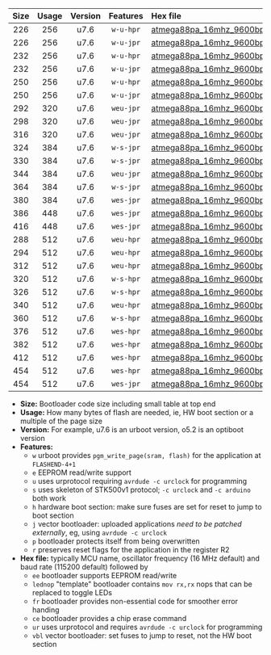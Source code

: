|Size|Usage|Version|Features|Hex file|
|:-:|:-:|:-:|:-:|:--|
|226|256|u7.6|`w-u-hpr`|[atmega88pa_16mhz_9600bps_ur.hex](https://raw.githubusercontent.com/stefanrueger/urboot/main/bootloaders/atmega88pa/fcpu_16mhz/9600_bps/atmega88pa_16mhz_9600bps_ur.hex)|
|226|256|u7.6|`w-u-jpr`|[atmega88pa_16mhz_9600bps_ur_vbl.hex](https://raw.githubusercontent.com/stefanrueger/urboot/main/bootloaders/atmega88pa/fcpu_16mhz/9600_bps/atmega88pa_16mhz_9600bps_ur_vbl.hex)|
|232|256|u7.6|`w-u-hpr`|[atmega88pa_16mhz_9600bps_lednop_ur.hex](https://raw.githubusercontent.com/stefanrueger/urboot/main/bootloaders/atmega88pa/fcpu_16mhz/9600_bps/atmega88pa_16mhz_9600bps_lednop_ur.hex)|
|232|256|u7.6|`w-u-jpr`|[atmega88pa_16mhz_9600bps_lednop_ur_vbl.hex](https://raw.githubusercontent.com/stefanrueger/urboot/main/bootloaders/atmega88pa/fcpu_16mhz/9600_bps/atmega88pa_16mhz_9600bps_lednop_ur_vbl.hex)|
|250|256|u7.6|`w-u-hpr`|[atmega88pa_16mhz_9600bps_lednop_fr_ur.hex](https://raw.githubusercontent.com/stefanrueger/urboot/main/bootloaders/atmega88pa/fcpu_16mhz/9600_bps/atmega88pa_16mhz_9600bps_lednop_fr_ur.hex)|
|250|256|u7.6|`w-u-jpr`|[atmega88pa_16mhz_9600bps_lednop_fr_ur_vbl.hex](https://raw.githubusercontent.com/stefanrueger/urboot/main/bootloaders/atmega88pa/fcpu_16mhz/9600_bps/atmega88pa_16mhz_9600bps_lednop_fr_ur_vbl.hex)|
|292|320|u7.6|`weu-jpr`|[atmega88pa_16mhz_9600bps_ee_ur_vbl.hex](https://raw.githubusercontent.com/stefanrueger/urboot/main/bootloaders/atmega88pa/fcpu_16mhz/9600_bps/atmega88pa_16mhz_9600bps_ee_ur_vbl.hex)|
|298|320|u7.6|`weu-jpr`|[atmega88pa_16mhz_9600bps_ee_lednop_ur_vbl.hex](https://raw.githubusercontent.com/stefanrueger/urboot/main/bootloaders/atmega88pa/fcpu_16mhz/9600_bps/atmega88pa_16mhz_9600bps_ee_lednop_ur_vbl.hex)|
|316|320|u7.6|`weu-jpr`|[atmega88pa_16mhz_9600bps_ee_lednop_fr_ur_vbl.hex](https://raw.githubusercontent.com/stefanrueger/urboot/main/bootloaders/atmega88pa/fcpu_16mhz/9600_bps/atmega88pa_16mhz_9600bps_ee_lednop_fr_ur_vbl.hex)|
|324|384|u7.6|`w-s-jpr`|[atmega88pa_16mhz_9600bps_vbl.hex](https://raw.githubusercontent.com/stefanrueger/urboot/main/bootloaders/atmega88pa/fcpu_16mhz/9600_bps/atmega88pa_16mhz_9600bps_vbl.hex)|
|330|384|u7.6|`w-s-jpr`|[atmega88pa_16mhz_9600bps_lednop_vbl.hex](https://raw.githubusercontent.com/stefanrueger/urboot/main/bootloaders/atmega88pa/fcpu_16mhz/9600_bps/atmega88pa_16mhz_9600bps_lednop_vbl.hex)|
|344|384|u7.6|`weu-jpr`|[atmega88pa_16mhz_9600bps_ee_lednop_fr_ce_ur_vbl.hex](https://raw.githubusercontent.com/stefanrueger/urboot/main/bootloaders/atmega88pa/fcpu_16mhz/9600_bps/atmega88pa_16mhz_9600bps_ee_lednop_fr_ce_ur_vbl.hex)|
|364|384|u7.6|`w-s-jpr`|[atmega88pa_16mhz_9600bps_lednop_fr_vbl.hex](https://raw.githubusercontent.com/stefanrueger/urboot/main/bootloaders/atmega88pa/fcpu_16mhz/9600_bps/atmega88pa_16mhz_9600bps_lednop_fr_vbl.hex)|
|380|384|u7.6|`wes-jpr`|[atmega88pa_16mhz_9600bps_ee_vbl.hex](https://raw.githubusercontent.com/stefanrueger/urboot/main/bootloaders/atmega88pa/fcpu_16mhz/9600_bps/atmega88pa_16mhz_9600bps_ee_vbl.hex)|
|386|448|u7.6|`wes-jpr`|[atmega88pa_16mhz_9600bps_ee_lednop_vbl.hex](https://raw.githubusercontent.com/stefanrueger/urboot/main/bootloaders/atmega88pa/fcpu_16mhz/9600_bps/atmega88pa_16mhz_9600bps_ee_lednop_vbl.hex)|
|416|448|u7.6|`wes-jpr`|[atmega88pa_16mhz_9600bps_ee_lednop_fr_vbl.hex](https://raw.githubusercontent.com/stefanrueger/urboot/main/bootloaders/atmega88pa/fcpu_16mhz/9600_bps/atmega88pa_16mhz_9600bps_ee_lednop_fr_vbl.hex)|
|288|512|u7.6|`weu-hpr`|[atmega88pa_16mhz_9600bps_ee_ur.hex](https://raw.githubusercontent.com/stefanrueger/urboot/main/bootloaders/atmega88pa/fcpu_16mhz/9600_bps/atmega88pa_16mhz_9600bps_ee_ur.hex)|
|294|512|u7.6|`weu-hpr`|[atmega88pa_16mhz_9600bps_ee_lednop_ur.hex](https://raw.githubusercontent.com/stefanrueger/urboot/main/bootloaders/atmega88pa/fcpu_16mhz/9600_bps/atmega88pa_16mhz_9600bps_ee_lednop_ur.hex)|
|312|512|u7.6|`weu-hpr`|[atmega88pa_16mhz_9600bps_ee_lednop_fr_ur.hex](https://raw.githubusercontent.com/stefanrueger/urboot/main/bootloaders/atmega88pa/fcpu_16mhz/9600_bps/atmega88pa_16mhz_9600bps_ee_lednop_fr_ur.hex)|
|320|512|u7.6|`w-s-hpr`|[atmega88pa_16mhz_9600bps.hex](https://raw.githubusercontent.com/stefanrueger/urboot/main/bootloaders/atmega88pa/fcpu_16mhz/9600_bps/atmega88pa_16mhz_9600bps.hex)|
|326|512|u7.6|`w-s-hpr`|[atmega88pa_16mhz_9600bps_lednop.hex](https://raw.githubusercontent.com/stefanrueger/urboot/main/bootloaders/atmega88pa/fcpu_16mhz/9600_bps/atmega88pa_16mhz_9600bps_lednop.hex)|
|340|512|u7.6|`weu-hpr`|[atmega88pa_16mhz_9600bps_ee_lednop_fr_ce_ur.hex](https://raw.githubusercontent.com/stefanrueger/urboot/main/bootloaders/atmega88pa/fcpu_16mhz/9600_bps/atmega88pa_16mhz_9600bps_ee_lednop_fr_ce_ur.hex)|
|360|512|u7.6|`w-s-hpr`|[atmega88pa_16mhz_9600bps_lednop_fr.hex](https://raw.githubusercontent.com/stefanrueger/urboot/main/bootloaders/atmega88pa/fcpu_16mhz/9600_bps/atmega88pa_16mhz_9600bps_lednop_fr.hex)|
|376|512|u7.6|`wes-hpr`|[atmega88pa_16mhz_9600bps_ee.hex](https://raw.githubusercontent.com/stefanrueger/urboot/main/bootloaders/atmega88pa/fcpu_16mhz/9600_bps/atmega88pa_16mhz_9600bps_ee.hex)|
|382|512|u7.6|`wes-hpr`|[atmega88pa_16mhz_9600bps_ee_lednop.hex](https://raw.githubusercontent.com/stefanrueger/urboot/main/bootloaders/atmega88pa/fcpu_16mhz/9600_bps/atmega88pa_16mhz_9600bps_ee_lednop.hex)|
|412|512|u7.6|`wes-hpr`|[atmega88pa_16mhz_9600bps_ee_lednop_fr.hex](https://raw.githubusercontent.com/stefanrueger/urboot/main/bootloaders/atmega88pa/fcpu_16mhz/9600_bps/atmega88pa_16mhz_9600bps_ee_lednop_fr.hex)|
|454|512|u7.6|`wes-hpr`|[atmega88pa_16mhz_9600bps_ee_lednop_fr_ce.hex](https://raw.githubusercontent.com/stefanrueger/urboot/main/bootloaders/atmega88pa/fcpu_16mhz/9600_bps/atmega88pa_16mhz_9600bps_ee_lednop_fr_ce.hex)|
|454|512|u7.6|`wes-jpr`|[atmega88pa_16mhz_9600bps_ee_lednop_fr_ce_vbl.hex](https://raw.githubusercontent.com/stefanrueger/urboot/main/bootloaders/atmega88pa/fcpu_16mhz/9600_bps/atmega88pa_16mhz_9600bps_ee_lednop_fr_ce_vbl.hex)|

- **Size:** Bootloader code size including small table at top end
- **Usage:** How many bytes of flash are needed, ie, HW boot section or a multiple of the page size
- **Version:** For example, u7.6 is an urboot version, o5.2 is an optiboot version
- **Features:**
  + `w` urboot provides `pgm_write_page(sram, flash)` for the application at `FLASHEND-4+1`
  + `e` EEPROM read/write support
  + `u` uses urprotocol requiring `avrdude -c urclock` for programming
  + `s` uses skeleton of STK500v1 protocol; `-c urclock` and `-c arduino` both work
  + `h` hardware boot section: make sure fuses are set for reset to jump to boot section
  + `j` vector bootloader: uploaded applications *need to be patched externally*, eg, using `avrdude -c urclock`
  + `p` bootloader protects itself from being overwritten
  + `r` preserves reset flags for the application in the register R2
- **Hex file:** typically MCU name, oscillator frequency (16 MHz default) and baud rate (115200 default) followed by
  + `ee` bootloader supports EEPROM read/write
  + `lednop` "template" bootloader contains `mov rx,rx` nops that can be replaced to toggle LEDs
  + `fr` bootloader provides non-essential code for smoother error handing
  + `ce` bootloader provides a chip erase command
  + `ur` uses urprotocol and requires `avrdude -c urclock` for programming
  + `vbl` vector bootloader: set fuses to jump to reset, not the HW boot section
